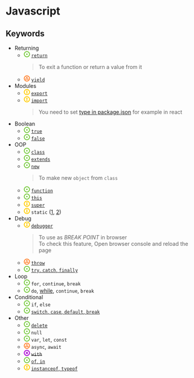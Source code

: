 # Javascript
## Keywords
- Returning
    - ![](../../-/1.png) [`return`](keyword-return.js)
        > To exit a function or return a value from it
    - ![](../../-/3.png) [`yield`](js-keyword-yield-example.html)
- Modules
    - ![](../../-/2.png) [`export`](export_example.js)
    - ![](../../-/2.png) [`import`](import_example.js)
        > You need to set [type in package.json](package.json) for example in react
- Boolean
    - ![](../../-/1.png) [`true`](keyword-bool-true.js)
    - ![](../../-/1.png) [`false`](keyword-bool-true.js)
- OOP
    - ![](../../-/1.png) [`class`](js-keyword-extends-example.html)
    - ![](../../-/1.png) [`extends`](js-keyword-extends-example.html)
    - ![](../../-/1.png) [`new`](js-keyword-new-example.html)
        > To make new `object` from `class`
    - ![](../../-/1.png) [`function`](js-keyword-function-example.html)
    - ![](../../-/1.png) [`this`](js-keyword-this-example.html)
    - ![](../../-/2.png) [`super`](js-keyword-super-example.html)
    - ![](../../-/2.png) `static` ([1](../class/js-class-static-attr-example.html), [2](../class/js-class-static-method-example.html))
- Debug
    - ![](../../-/2.png) [`debugger`](js-keyword-debugger-example.html)
        > To use as _BREAK POINT_ in browser  
        > To check this feature, Open browser console and reload the page
    - ![](../../-/3.png) [`throw`](js-keyword-throw-example.html)
    - ![](../../-/1.png) [`try`, `catch`, `finally`](js-keyword-try-catch-example.html)
- Loop
    - ![](../../-/1.png) `for`, `continue`, `break`
    - ![](../../-/1.png) `do`, [while](js-keyword-while-example.html), `continue`, `break`
- Conditional
    - ![](../../-/1.png) `if`, `else`
    - ![](../../-/1.png) [`switch`, `case`, `default`, `break`](js-keyword-switch-case-default-example.html)
- Other
    - ![](../../-/1.png) [`delete`](../json/js-json-remove-example.html)
    - ![](../../-/1.png) `null`
    - ![](../../-/1.png) `var`, `let`, `const`
    - ![](../../-/3.png) `async`, `await`
    - ![](../../-/x.png) ~~`with`~~
    - ![](../../-/1.png) [`of`, `in`](js-keyword-of-in-example.html)
    - ![](../../-/2.png) [`instanceof`, `typeof`](js-keyword-type-example.html)